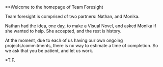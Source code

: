 **Welcome to the homepage of Team Foresight

Team foresight is comprised of two partners: Nathan, and Monika.

Nathan had the idea, one day, to make a Visual Novel, and asked Monika if she wanted to help.
She accepted, and the rest is history.

At the moment, due to each of us having our own ongoing projects/commitments, there is no way to estimate a time of completion.
So we ask that you be patient, and let us work.

*T.F.
